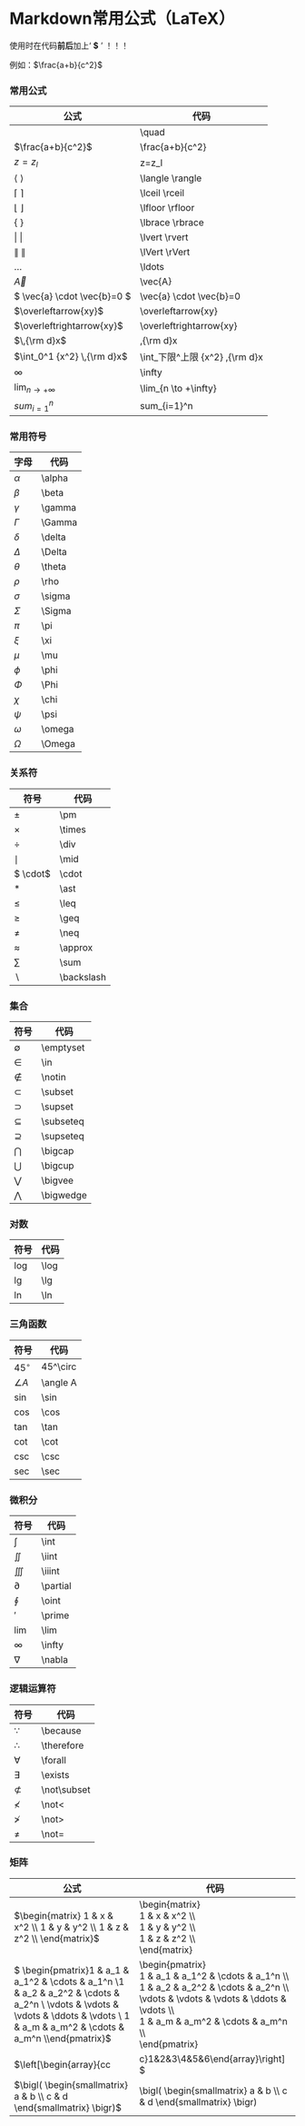 # Markdown常用公式（LaTeX）

使用时在代码**前后**加上‘ **$** ’ ！！！

例如：\$\frac{a+b}{c^2}\$

### 常用公式

| 公式                        | 代码                            |
| --------------------------- | ------------------------------- |
| $\quad$                     | \quad                           |
| $\frac{a+b}{c^2}$           | \frac{a+b}{c^2}                 |
| $z=z_l$                     | z=z_l                           |
| $\langle$  $\rangle$        | \langle  \rangle                |
| $\lceil$  $\rceil$          | \lceil  \rceil                  |
| $\lfloor$  $\rfloor$        | \lfloor  \rfloor                |
| $\lbrace$  $\rbrace$        | \lbrace  \rbrace                |
| $\lvert$  $\rvert$          | \lvert  \rvert                  |
| $\lVert$  $\rVert$          | \lVert  \rVert                  |
| $\ldots$                    | \ldots                          |
| $\vec{A}$                   | \vec{A}                         |
| $ \vec{a} \cdot \vec{b}=0 $ | \vec{a} \cdot \vec{b}=0         |
| $\overleftarrow{xy}$        | \overleftarrow{xy}              |
| $\overleftrightarrow{xy}$   | \overleftrightarrow{xy}         |
| $\,{\rm d}x$                | \,{\rm d}x                      |
| $\int_0^1 {x^2} \,{\rm d}x$ | \int_下限^上限 {x^2} \,{\rm d}x |
| $\infty$                    | \infty                          |
| $\lim_{n \to +\infty}$      | \lim_{n \to +\infty}            |
| $sum_{i=1}^n$               | sum_{i=1}^n                     |

### 常用符号

| 字母     | 代码   |
| -------- | ------ |
| $\alpha$ | \alpha |
| $\beta$  | \beta  |
| $\gamma$ | \gamma |
| $\Gamma$ | \Gamma |
| $\delta$ | \delta |
| $\Delta$ | \Delta |
| $\theta$ | \theta |
| $\rho$   | \rho   |
| $\sigma$ | \sigma |
| $\Sigma$ | \Sigma |
| $\pi$    | \pi    |
| $\xi$    | \xi    |
| $\mu$    | \mu    |
| $\phi$   | \phi   |
| $\Phi$   | \Phi   |
| $\chi$   | \chi   |
| $\psi$   | \psi   |
| $\omega$ | \omega |
| $\Omega$ | \Omega |

### 关系符

| 符号         | 代码       |
| ------------ | ---------- |
| $\pm$        | \pm        |
| $\times$     | \times     |
| $\div$       | \div       |
| $\mid$       | \mid       |
| $ \cdot$     | \cdot      |
| $\ast$       | \ast       |
| $\leq$       | \leq       |
| $\geq$       | \geq       |
| $\neq$       | \neq       |
| $\approx$    | \approx    |
| $\sum$       | \sum       |
| $\backslash$ | \backslash |

### 集合

| 符号        | 代码      |
| ----------- | --------- |
| $\emptyset$ | \emptyset |
| $\in$       | \in       |
| $\notin$    | \notin    |
| $\subset$   | \subset   |
| $\supset$   | \supset   |
| $\subseteq$ | \subseteq |
| $\supseteq$ | \supseteq |
| $\bigcap$   | \bigcap   |
| $\bigcup$   | \bigcup   |
| $\bigvee$   | \bigvee   |
| $\bigwedge$ | \bigwedge |

### 对数

| 符号   | 代码 |
| ------ | ---- |
| $\log$ | \log |
| $\lg$  | \lg  |
| $\ln$  | \ln  |

### 三角函数

| 符号       | 代码     |
| ---------- | -------- |
| $45^\circ$ | 45^\circ |
| $\angle A$ | \angle A |
| $\sin$     | \sin     |
| $\cos$     | \cos     |
| $\tan$     | \tan     |
| $\cot$     | \cot     |
| $\csc$     | \csc     |
| $\sec$     | \sec     |

### 微积分

| 符号       | 代码     |
| ---------- | -------- |
| $\int$     | \int     |
| $\iint$    | \iint    |
| $\iiint$   | \iiint   |
| $\partial$ | \partial |
| $\oint$    | \oint    |
| $\prime$   | \prime   |
| $\lim$     | \lim     |
| $\infty$   | \infty   |
| $\nabla$   | \nabla   |

### 逻辑运算符

| 符号          | 代码        |
| ------------- | ----------- |
| $\because$    | \because    |
| $\therefore$  | \therefore  |
| $\forall$     | \forall     |
| $\exists$     | \exists     |
| $\not\subset$ | \not\subset |
| $\not<$       | \not<       |
| $\not>$       | \not>       |
| $\not=$       | \not=       |

### 矩阵

| 公式                                                         | 代码                                                         |
| ------------------------------------------------------------ | ------------------------------------------------------------ |
| $\begin{matrix}    1 & x & x^2 \\    1 & y & y^2 \\    1 & z & z^2 \\    \end{matrix}$ | \begin{matrix}    <br />1 & x & x^2 \\\\    <br />1 & y & y^2 \\\\    <br />1 & z & z^2 \\\\    <br />\end{matrix} |
| $  \begin{pmatrix}1 & a_1 & a_1^2 & \cdots & a_1^n \\1 & a_2 & a_2^2 & \cdots & a_2^n \\ \vdots & \vdots & \vdots & \ddots & \vdots \\ 1 & a_m & a_m^2 & \cdots & a_m^n \\\end{pmatrix}$ | \begin{pmatrix}        <br />1 & a_1 & a_1^2 & \cdots & a_1^n \\\\        <br />1 & a_2 & a_2^2 & \cdots & a_2^n \\\\        <br />\vdots & \vdots & \vdots & \ddots & \vdots \\\\        <br />1 & a_m & a_m^2 & \cdots & a_m^n \\\\        <br />\end{pmatrix} |
| $\left[\begin{array}{cc|c}1&2&3\\4&5&6\end{array}\right] $   | \left[            <br />\begin{array}{cc\|c}              <br />1&2&3\\\\              <br />4&5&6            <br />\end{array}        <br />\right] |
| $\bigl( \begin{smallmatrix} a & b \\ c & d \end{smallmatrix} \bigr)$ | \bigl( \begin{smallmatrix} a & b \\\\ c & d \end{smallmatrix} \bigr) |

